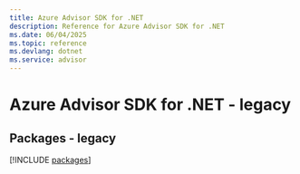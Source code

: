 ```yaml
---
title: Azure Advisor SDK for .NET
description: Reference for Azure Advisor SDK for .NET
ms.date: 06/04/2025
ms.topic: reference
ms.devlang: dotnet
ms.service: advisor
---
```

# Azure Advisor SDK for .NET - legacy
## Packages - legacy
[!INCLUDE [packages](advisor-index.md)]